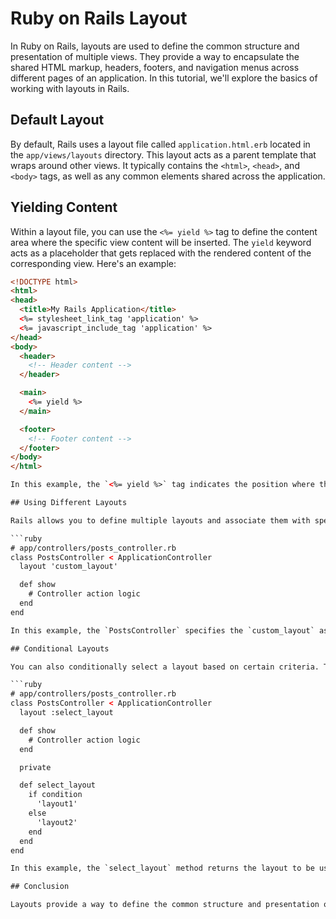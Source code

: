 # Ruby on Rails Layout

In Ruby on Rails, layouts are used to define the common structure and presentation of multiple views. They provide a way to encapsulate the shared HTML markup, headers, footers, and navigation menus across different pages of an application. In this tutorial, we'll explore the basics of working with layouts in Rails.

## Default Layout

By default, Rails uses a layout file called `application.html.erb` located in the `app/views/layouts` directory. This layout acts as a parent template that wraps around other views. It typically contains the `<html>`, `<head>`, and `<body>` tags, as well as any common elements shared across the application.

## Yielding Content

Within a layout file, you can use the `<%= yield %>` tag to define the content area where the specific view content will be inserted. The `yield` keyword acts as a placeholder that gets replaced with the rendered content of the corresponding view. Here's an example:

```html
<!DOCTYPE html>
<html>
<head>
  <title>My Rails Application</title>
  <%= stylesheet_link_tag 'application' %>
  <%= javascript_include_tag 'application' %>
</head>
<body>
  <header>
    <!-- Header content -->
  </header>

  <main>
    <%= yield %>
  </main>

  <footer>
    <!-- Footer content -->
  </footer>
</body>
</html>

In this example, the `<%= yield %>` tag indicates the position where the content of each specific view will be rendered. The stylesheets and JavaScript files are included using the `stylesheet_link_tag` and `javascript_include_tag` helper methods, respectively.

## Using Different Layouts

Rails allows you to define multiple layouts and associate them with specific views or controllers. You can create custom layout files in the `app/views/layouts` directory and specify which layout to use using the `layout` method in controllers or by setting the `layout` instance variable in views. Here's an example:

```ruby
# app/controllers/posts_controller.rb
class PostsController < ApplicationController
  layout 'custom_layout'

  def show
    # Controller action logic
  end
end

In this example, the `PostsController` specifies the `custom_layout` as the layout to be used for all actions within the controller. You can create `custom_layout.html.erb` in the `app/views/layouts` directory and define its structure and content.

## Conditional Layouts

You can also conditionally select a layout based on certain criteria. This can be useful when you want to use different layouts for different scenarios. The `layout` method accepts a symbol or a block to define conditional layouts. Here's an example:

```ruby
# app/controllers/posts_controller.rb
class PostsController < ApplicationController
  layout :select_layout

  def show
    # Controller action logic
  end

  private

  def select_layout
    if condition
      'layout1'
    else
      'layout2'
    end
  end
end

In this example, the `select_layout` method returns the layout to be used based on a condition. You can define your own logic to determine which layout to use.

## Conclusion

Layouts provide a way to define the common structure and presentation of views in a Ruby on Rails application. By creating layout files and using the `<%= yield %>` tag, you can encapsulate shared HTML markup and create a consistent user interface. Additionally, you can use different layouts for specific views or conditionally select layouts based on certain criteria. Understanding layouts is essential for creating a cohesive and well-structured application interface in Rails.
